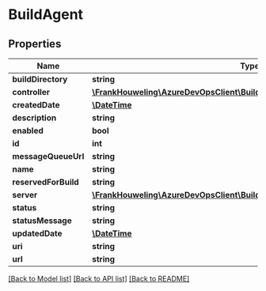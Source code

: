 # BuildAgent

## Properties
Name | Type | Description | Notes
------------ | ------------- | ------------- | -------------
**buildDirectory** | **string** |  | [optional] 
**controller** | [**\FrankHouweling\AzureDevOpsClient\Build\Model\XamlBuildControllerReference**](XamlBuildControllerReference.md) |  | [optional] 
**createdDate** | [**\DateTime**](\DateTime.md) |  | [optional] 
**description** | **string** |  | [optional] 
**enabled** | **bool** |  | [optional] 
**id** | **int** |  | [optional] 
**messageQueueUrl** | **string** |  | [optional] 
**name** | **string** |  | [optional] 
**reservedForBuild** | **string** |  | [optional] 
**server** | [**\FrankHouweling\AzureDevOpsClient\Build\Model\XamlBuildServerReference**](XamlBuildServerReference.md) |  | [optional] 
**status** | **string** |  | [optional] 
**statusMessage** | **string** |  | [optional] 
**updatedDate** | [**\DateTime**](\DateTime.md) |  | [optional] 
**uri** | **string** |  | [optional] 
**url** | **string** |  | [optional] 

[[Back to Model list]](../README.md#documentation-for-models) [[Back to API list]](../README.md#documentation-for-api-endpoints) [[Back to README]](../README.md)


